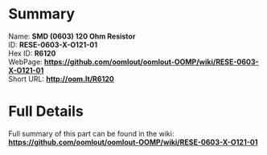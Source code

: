 
Summary
=================
  
Name: __SMD (0603) 120 Ohm Resistor__    
ID: __RESE-0603-X-O121-01__   
Hex ID: __R6120__   
WebPage: __https://github.com/oomlout/oomlout-OOMP/wiki/RESE-0603-X-O121-01__   
Short URL: __http://oom.lt/R6120__   

Full Details
==========================
Full summary of this part can be found in the wiki:   
__https://github.com/oomlout/oomlout-OOMP/wiki/RESE-0603-X-O121-01__    

